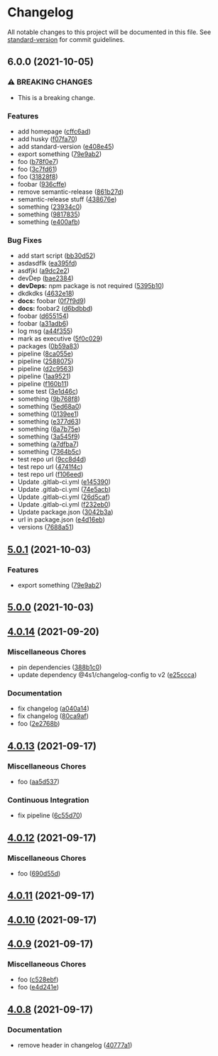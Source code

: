 # Changelog

All notable changes to this project will be documented in this file. See [standard-version](https://github.com/conventional-changelog/standard-version) for commit guidelines.

## 6.0.0 (2021-10-05)


### ⚠ BREAKING CHANGES

* This is a breaking change.

### Features

* add homepage ([cffc6ad](xhttps://gitlab.com/4s1/playground/some-library/commit/cffc6ad26add3fac2dc2ffd221029332128c5eb7))
* add husky ([f07fa70](xhttps://gitlab.com/4s1/playground/some-library/commit/f07fa70db498a1c05e9368cf394cf6c87e0279af))
* add standard-version ([e408e45](xhttps://gitlab.com/4s1/playground/some-library/commit/e408e45863435aeb647d215139da87afa4797bcd))
* export something ([79e9ab2](xhttps://gitlab.com/4s1/playground/some-library/commit/79e9ab253d28cf08ffb30ac3744639c73aca79af))
* foo ([b78f0e7](xhttps://gitlab.com/4s1/playground/some-library/commit/b78f0e76e79277390e3e108300321a6cdbb6d8f8))
* foo ([3c7fd61](xhttps://gitlab.com/4s1/playground/some-library/commit/3c7fd6109a2e7b63864c022d23b327f55eb5d947))
* foo ([31828f8](xhttps://gitlab.com/4s1/playground/some-library/commit/31828f898870817b927ce1c3d8ffc0d40aa71e4e))
* foobar ([936cffe](xhttps://gitlab.com/4s1/playground/some-library/commit/936cffec9f2582bfd4e1cba96b1f4c1d71e21ab2))
* remove semantic-release ([861b27d](xhttps://gitlab.com/4s1/playground/some-library/commit/861b27deef06c7dabe960cd847d22c47e269267e))
* semantic-release stuff ([438676e](xhttps://gitlab.com/4s1/playground/some-library/commit/438676ec05c462b3f30d61fbaa9265f6ac071f0a))
* something ([23934c0](xhttps://gitlab.com/4s1/playground/some-library/commit/23934c0cbf79f91981ec489416993f0e86916f1d))
* something ([9817835](xhttps://gitlab.com/4s1/playground/some-library/commit/9817835c4a655b99aeab19a9054f9f015a655923))
* something ([e400afb](xhttps://gitlab.com/4s1/playground/some-library/commit/e400afbaa5e15d720bff7276ea5390b510f079e1))


### Bug Fixes

* add start script ([bb30d52](xhttps://gitlab.com/4s1/playground/some-library/commit/bb30d52e1c82ec103c4b3d6ba62d6dec7ff5e062))
* asdasdflk ([ea395fd](xhttps://gitlab.com/4s1/playground/some-library/commit/ea395fd8d435a8d6ff0b8c754025610bcdc7526b))
* asdfjkl ([a9dc2e2](xhttps://gitlab.com/4s1/playground/some-library/commit/a9dc2e2a0e96bd67d5705a86501b5e0b72fbe321))
* devDep ([bae2384](xhttps://gitlab.com/4s1/playground/some-library/commit/bae23842f9f292832b1e611b0c30d55af1e76633))
* **devDeps:** npm package is not required ([5395b10](xhttps://gitlab.com/4s1/playground/some-library/commit/5395b106cecf970aa4a070fc8614218996de6760))
* dkdkdks ([4632e18](xhttps://gitlab.com/4s1/playground/some-library/commit/4632e18c4ad8bcd486d874d760f5a96c316265b2))
* **docs:** foobar ([0f7f9d9](xhttps://gitlab.com/4s1/playground/some-library/commit/0f7f9d925a0355aa2660e4ee13ceab2d369103d9))
* **docs:** foobar2 ([d6bdbbd](xhttps://gitlab.com/4s1/playground/some-library/commit/d6bdbbd45ea709f0277fb4ee09f7a1bfc4f5aeab))
* foobar ([d655154](xhttps://gitlab.com/4s1/playground/some-library/commit/d6551547ca4789ef971f0c3fd513b5916ed27783))
* foobar ([a31adb6](xhttps://gitlab.com/4s1/playground/some-library/commit/a31adb65bdb97804423ccee08c6e1fcffcced9d6))
* log msg ([a44f355](xhttps://gitlab.com/4s1/playground/some-library/commit/a44f355350ef47e7c0401151517a56313e0b0989))
* mark as executive ([5f0c029](xhttps://gitlab.com/4s1/playground/some-library/commit/5f0c0296061d523772a0891fe433ab0e752d3414))
* packages ([0b59a83](xhttps://gitlab.com/4s1/playground/some-library/commit/0b59a8388ebc84dfe470d474a6eb36f1342190f0))
* pipeline ([8ca055e](xhttps://gitlab.com/4s1/playground/some-library/commit/8ca055e75f461c70b0a30f66c23909ecd7e48efe))
* pipeline ([2588075](xhttps://gitlab.com/4s1/playground/some-library/commit/258807584449a946cef1abcced76780a93bfb328))
* pipeline ([d2c9563](xhttps://gitlab.com/4s1/playground/some-library/commit/d2c9563d16ee4fb4b0b744cac08919421b398f19))
* pipeline ([1aa9521](xhttps://gitlab.com/4s1/playground/some-library/commit/1aa9521d48310f9863bd29dec72eca840f552aea))
* pipeline ([f160b11](xhttps://gitlab.com/4s1/playground/some-library/commit/f160b112392bf818c520322a7c6e2675dd662788))
* some test ([3e1d46c](xhttps://gitlab.com/4s1/playground/some-library/commit/3e1d46cba02fec9bf8cb25be7d3c81116fe04b05))
* something ([9b768f8](xhttps://gitlab.com/4s1/playground/some-library/commit/9b768f87770a3af22a29dbc10173cb485451bd75))
* something ([5ed68a0](xhttps://gitlab.com/4s1/playground/some-library/commit/5ed68a02eb098885807b69ff9ba207e0b0c3728f))
* something ([0139ee1](xhttps://gitlab.com/4s1/playground/some-library/commit/0139ee12260d1370a492c63fe0fdacb00bbbb7e4))
* something ([e377d63](xhttps://gitlab.com/4s1/playground/some-library/commit/e377d63179e7e197b18f6c6e01c77232e7d50c87))
* something ([6a7b75e](xhttps://gitlab.com/4s1/playground/some-library/commit/6a7b75ed5704c8ddb4898cba1f2723db308eabe6))
* something ([3a545f9](xhttps://gitlab.com/4s1/playground/some-library/commit/3a545f957abe9413cb6a43b37148ece667e4a169))
* something ([a7dfba7](xhttps://gitlab.com/4s1/playground/some-library/commit/a7dfba7192bf28cc59d2302316700f6c25088dee))
* something ([7364b5c](xhttps://gitlab.com/4s1/playground/some-library/commit/7364b5c013dc1c18358a1a57431b8543fc3c8a4d))
* test repo url ([9cc8d4d](xhttps://gitlab.com/4s1/playground/some-library/commit/9cc8d4d1f53b83d3594b73c1bc86a6543adaecf4))
* test repo url ([4741f4c](xhttps://gitlab.com/4s1/playground/some-library/commit/4741f4c4e91ec16599066ad813f4723c1d6cb62c))
* test repo url ([f106eed](xhttps://gitlab.com/4s1/playground/some-library/commit/f106eeddf7ed8b8bc87ad1454351b8d15e0b0b20))
* Update .gitlab-ci.yml ([e145390](xhttps://gitlab.com/4s1/playground/some-library/commit/e145390a7e61315894b1ab4c6ce685a7c4c2dfae))
* Update .gitlab-ci.yml ([74e5acb](xhttps://gitlab.com/4s1/playground/some-library/commit/74e5acb3281e1140f6cc1b95764aa6de40d51829))
* Update .gitlab-ci.yml ([26d5caf](xhttps://gitlab.com/4s1/playground/some-library/commit/26d5caf9c7e5edce130a6a558d4482d30bd8bd06))
* Update .gitlab-ci.yml ([f232eb0](xhttps://gitlab.com/4s1/playground/some-library/commit/f232eb0f4e2a4dd08c77d26add32de821fb2a730))
* Update package.json ([3042b3a](xhttps://gitlab.com/4s1/playground/some-library/commit/3042b3ad5f7e24a441acf7e2d79b59a815eab753))
* url in package.json ([e4d16eb](xhttps://gitlab.com/4s1/playground/some-library/commit/e4d16eb10b9b229563a1f9fb94491743e1d0239e))
* versions ([7688a51](xhttps://gitlab.com/4s1/playground/some-library/commit/7688a512737035f95a20a2b26ffb13906c9b5c05))

## [5.0.1](https://gitlab.com/4s1/playground/some-library/compare/v5.0.0...v5.0.1) (2021-10-03)


### Features

* export something ([79e9ab2](https://gitlab.com/4s1/playground/some-library/commit/79e9ab253d28cf08ffb30ac3744639c73aca79af))

## [5.0.0](https://gitlab.com/4s1/playground/some-library/compare/v4.0.14...v5.0.0) (2021-10-03)

## [4.0.14](https://gitlab.com/4s1/playground/some-library/compare/v4.0.13...v4.0.14) (2021-09-20)


### Miscellaneous Chores

* pin dependencies ([388b1c0](https://gitlab.com/4s1/playground/some-library/commit/388b1c07922f6276cff9e9dc53e8b6df904d1f8c))
* update dependency @4s1/changelog-config to v2 ([e25ccca](https://gitlab.com/4s1/playground/some-library/commit/e25ccca1a70a0955f57c4e1ba240d8c34d2a3c5d))


### Documentation

* fix changelog ([a040a14](https://gitlab.com/4s1/playground/some-library/commit/a040a149303094a813f8d7fb34cda19a356b99c7))
* fix changelog ([80ca9af](https://gitlab.com/4s1/playground/some-library/commit/80ca9af21d1fdd59e76f9cbda264249b0ddacd48))
* foo ([2e2768b](https://gitlab.com/4s1/playground/some-library/commit/2e2768b56dc912f8d1fe2e11f88b0358a8e78ef6))

## [4.0.13](https://gitlab.com/4s1/playground/some-library/compare/v4.0.12...v4.0.13) (2021-09-17)

### Miscellaneous Chores

- foo ([aa5d537](https://gitlab.com/4s1/playground/some-library/commit/aa5d537d5bcbb94d04a0e7fb9badced07854ab43))

### Continuous Integration

- fix pipeline ([6c55d70](https://gitlab.com/4s1/playground/some-library/commit/6c55d702b46835f61a02d4d665a2301e41624f25))

## [4.0.12](https://gitlab.com/4s1/playground/some-library/compare/v4.0.11...v4.0.12) (2021-09-17)

### Miscellaneous Chores

- foo ([690d55d](https://gitlab.com/4s1/playground/some-library/commit/690d55ddaafef286adb1cd692bcaa430685c2c0b))

## [4.0.11](https://gitlab.com/4s1/playground/some-library/compare/v4.0.10...v4.0.11) (2021-09-17)

## [4.0.10](https://gitlab.com/4s1/playground/some-library/compare/v4.0.9...v4.0.10) (2021-09-17)

## [4.0.9](https://gitlab.com/4s1/playground/some-library/compare/v4.0.8...v4.0.9) (2021-09-17)

### Miscellaneous Chores

- foo ([c528ebf](https://gitlab.com/4s1/playground/some-library/commit/c528ebfcc073c26eb23a92dd6bc85dbe8fed3f81))
- foo ([e4d241e](https://gitlab.com/4s1/playground/some-library/commit/e4d241e96c6eff3c8a28a973f6d0104206090297))

## [4.0.8](https://gitlab.com/4s1/playground/some-library/compare/v4.0.7...v4.0.8) (2021-09-17)

### Documentation

- remove header in changelog ([40777a1](https://gitlab.com/4s1/playground/some-library/commit/40777a1162145043388fa766acebda225777ec24))
